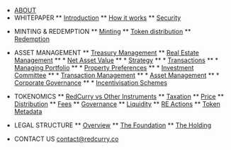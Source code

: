<!-- docs/_sidebar.md -->

* [ABOUT](/)
* WHITEPAPER
** [Introduction](/whitepaper/intro.md)
** [How it works](/whitepaper/how.md)
** [Security](/whitepaper/security.md)
<!-- ** [Price stability](/whitepaper/price.md) -->

* MINTING & REDEMPTION
** [Minting](/minting/minting.md)
** [Token distribution](/minting/distribution.md)
** [Redemption](/minting/redemption.md)

* ASSET MANAGEMENT
** [Treasury Management](/asset/treasury/treasury.md)
** [Real Estate Management](/asset/real/real.md)
** * [Net Asset Value](/asset/real/real.md)
** * [Strategy](/asset/real/strategy.md)
** * [Transactions](/asset/real/transactions.md)
** * [Managing Portfolio](/asset/real/portfolio.md)
** * [Property Preferences](/asset/real/preferences.md)
** * [Investment Committee](/asset/real/committee.md)
** * [Transaction Management](/asset/real/txnManagement.md)
** * [Asset Management](/asset/real/assetManagement.md)
** * [Corporate Governance](/asset/real/governance.md)
** * [Incentivisation Schemes](/asset/real/incentivisation.md)

* TOKENOMICS
** [RedCurry vs Other Instruments](/asset/tokenomics/tokenomics.md)
** [Taxation](/asset/tokenomics/taxation.md)
** [Price](/asset/tokenomics/token.md)
** [Distribution](/asset/tokenomics/distribution.md)
** [Fees](/asset/tokenomics/fees.md)
** [Governance](/asset/tokenomics/governance.md)
** [Liquidity](/asset/tokenomics/liquidity.md)
** [RE Actions](/asset/tokenomics/reActions.md)
** [Token Metadata](/asset/tokenomics/meta.md)


* LEGAL STRUCTURE
** [Overview](/asset/legal/overview.md)
** [The Foundation](/asset/legal/foundation.md)
** [The Holding](/asset/legal/holding.md)

* CONTACT US
contact@redcurry.co



